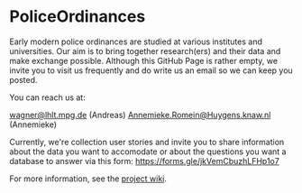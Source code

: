 # PoliceOrdinances

Early modern police ordinances are studied at various institutes and universities. Our aim is to bring together research(ers) and their data and make exchange possible.
Although this GitHub Page is rather empty, we invite you to visit us frequently and do write us an email so we can keep you posted.

You can reach us at:

wagner@lhlt.mpg.de (Andreas)
Annemieke.Romein@Huygens.knaw.nl (Annemieke)

Currently, we're collection user stories and invite you to share information about the data you want to accomodate or about the questions you want a database to answer via this form: <https://forms.gle/jkVemCbuzhLFHp1o7>

For more information, see the [project wiki](https://github.com/CARomein/PoliceOrdinances/wiki/).
